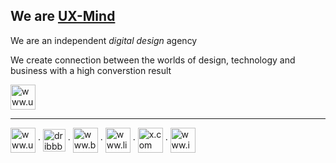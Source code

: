 <h2>We are <a href="https://ux-mind.pro/" target="_blank">UX-Mind</a></h2>

We are an independent _digital design_ agency

We create connection between the worlds of design, technology and business with a high converstion result

<img align="center" src="https://www.svgrepo.com/show/349549/upwork.svg" alt="www.upwork.com" height="40" width="40" />
 
---

<p align="left">
<a href="https://www.upwork.com/agencies/uxmind/" target="_blank"><img align="center" src="https://www.svgrepo.com/show/349549/upwork.svg" alt="www.upwork.com" height="40" width="40" /></a>
· 
<a href="https://dribbble.com/ux-mind-pro" target="_blank"><img align="center" src="https://drive.google.com/file/d/1126pfGKrWqAjhHQCCxfSCV8ieIMXFqVh/view?usp=sharing" alt="dribbble.com" height="36" width="36" /></a>
·  
<a href="https://www.behance.net/ux-mind-pro" target="_blank"><img align="center" src="https://www.svgrepo.com/show/382716/behance.svg" alt="www.behance.net" height="40" width="40" /></a>
·  
<a href="https://www.linkedin.com/company/ux-mind-pro" target="_blank"><img align="center" src="https://www.svgrepo.com/show/448234/linkedin.svg" alt="www.linkedin.com" height="40" width="40" /></a>
· 
<a href="https://x.com/ux_mind_pro" target="_blank"><img align="center" src="https://seeklogo.com/images/T/twitter-x-logo-0339F999CF-seeklogo.com.png?v=638264860180000000" alt="x.com" height="40" width="40" /></a>
· 
<a href="https://www.instagram.com/ux_mind_pro/" target="_blank"><img align="center" src="https://www.svgrepo.com/show/452229/instagram-1.svg" alt="www.instagram.com" height="40" width="40" /></a>
</p>
